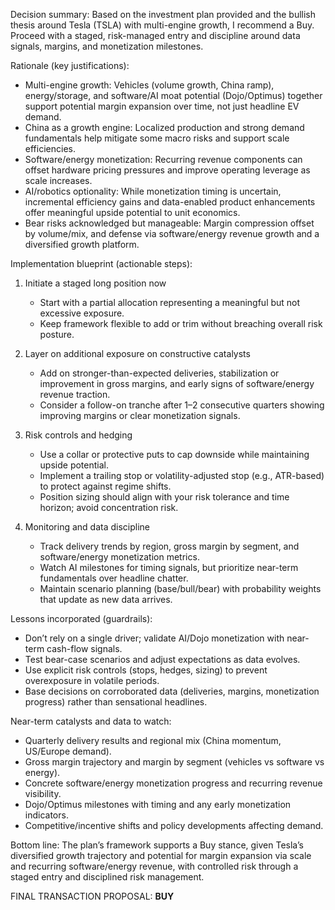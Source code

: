 Decision summary:
Based on the investment plan provided and the bullish thesis around Tesla (TSLA) with multi-engine growth, I recommend a Buy. Proceed with a staged, risk-managed entry and discipline around data signals, margins, and monetization milestones.

Rationale (key justifications):
- Multi-engine growth: Vehicles (volume growth, China ramp), energy/storage, and software/AI moat potential (Dojo/Optimus) together support potential margin expansion over time, not just headline EV demand.
- China as a growth engine: Localized production and strong demand fundamentals help mitigate some macro risks and support scale efficiencies.
- Software/energy monetization: Recurring revenue components can offset hardware pricing pressures and improve operating leverage as scale increases.
- AI/robotics optionality: While monetization timing is uncertain, incremental efficiency gains and data-enabled product enhancements offer meaningful upside potential to unit economics.
- Bear risks acknowledged but manageable: Margin compression offset by volume/mix, and defense via software/energy revenue growth and a diversified growth platform.

Implementation blueprint (actionable steps):
1) Initiate a staged long position now
   - Start with a partial allocation representing a meaningful but not excessive exposure.
   - Keep framework flexible to add or trim without breaching overall risk posture.

2) Layer on additional exposure on constructive catalysts
   - Add on stronger-than-expected deliveries, stabilization or improvement in gross margins, and early signs of software/energy revenue traction.
   - Consider a follow-on tranche after 1–2 consecutive quarters showing improving margins or clear monetization signals.

3) Risk controls and hedging
   - Use a collar or protective puts to cap downside while maintaining upside potential.
   - Implement a trailing stop or volatility-adjusted stop (e.g., ATR-based) to protect against regime shifts.
   - Position sizing should align with your risk tolerance and time horizon; avoid concentration risk.

4) Monitoring and data discipline
   - Track delivery trends by region, gross margin by segment, and software/energy monetization metrics.
   - Watch AI milestones for timing signals, but prioritize near-term fundamentals over headline chatter.
   - Maintain scenario planning (base/bull/bear) with probability weights that update as new data arrives.

Lessons incorporated (guardrails):
- Don’t rely on a single driver; validate AI/Dojo monetization with near-term cash-flow signals.
- Test bear-case scenarios and adjust expectations as data evolves.
- Use explicit risk controls (stops, hedges, sizing) to prevent overexposure in volatile periods.
- Base decisions on corroborated data (deliveries, margins, monetization progress) rather than sensational headlines.

Near-term catalysts and data to watch:
- Quarterly delivery results and regional mix (China momentum, US/Europe demand).
- Gross margin trajectory and margin by segment (vehicles vs software vs energy).
- Concrete software/energy monetization progress and recurring revenue visibility.
- Dojo/Optimus milestones with timing and any early monetization indicators.
- Competitive/incentive shifts and policy developments affecting demand.

Bottom line:
The plan’s framework supports a Buy stance, given Tesla’s diversified growth trajectory and potential for margin expansion via scale and recurring software/energy revenue, with controlled risk through a staged entry and disciplined risk management.

FINAL TRANSACTION PROPOSAL: **BUY**